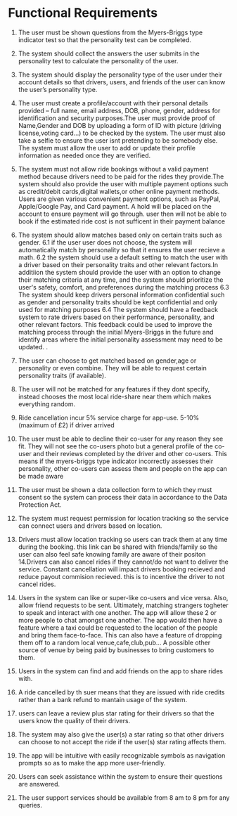 # Functional Requirements
1. The user must be shown questions from the Myers-Briggs type indicator test so that the personality test can be completed.
2. The system should collect the answers the user submits in the personality test to calculate the personality of the user.
3. The system should display the personality type of the user under their account details so that drivers, users, and friends of the user can know the user’s personality type. 
4. The user must create a profile/account with their personal details provided – full name, email address, DOB, phone, gender, address for identification and security purposes.The user must provide proof of Name,Gender and DOB by uploading a form of ID with picture (driving license,voting card...) to be checked by the system. The user must also take a selfie to ensure the user isnt pretending to be somebody else. The system must allow the user to add or update their profile information as needed once they are verified.
5.  The system must not allow ride bookings without a valid payment method because drivers need to be paid for the rides they provide.The system should also provide the user with multiple payment options such as credit/debit cards,digital wallets,or other online payment methods. Users are given various convenient payment options, such as PayPal, Apple/Google Pay, and Card payment. A hold will be placed on the account to ensure payment will go through. user then will not be able to book if the estimated ride cost is not sufficent in their payment balance 
6. The system should allow matches based only on certain traits such as gender. 
6.1 if the user user does not choose, the system will automatically match by personality so that it ensures the user recieve a math.
6.2 the system should use a default setting to match the user with a driver based on their personality traits and other relevant factors.In additiion the system should provide the user with an option to change their matching criteria at any time, and the system should prioritize the user's safety, comfort, and preferences during the matching process
6.3 The system should keep drivers personal information confidential such as gender and personality traits should be kept confidential and only used for matching purposes
6.4 The system should have a feedback system to rate drivers based on their performance, personality, and other relevant factors. This feedback could be used to improve the matching process through the initial Myers-Briggs in the future and identify areas where the initial personality assessment may need to be updated.  .
7. The user can choose to get matched based on  gender,age or personality or even combine. They will be able to request certain personality traits (if available). 
8. The user will not be matched for any features if they dont specify, instead chooses the most local ride-share near them which makes everything random.
9. Ride cancellation incur 5% service charge for app-use. 5-10% (maximum of £2) if driver arrived
10. The user must be able to decline their co-user for any reason they see fit. They will not see the co-users photo but a general profile of the co-user and their reviews completed by the driver and other co-users. This means if the myers-briggs type indicator incorrectly assesses their personality, other co-users can assess them and people on the app can be made aware
11. The user must be shown a data collection form to which they must consent so the system can process their data in accordance to the Data Protection Act.
12. The system must request permission for location tracking so the service can connect users and drivers based on location.
13. Drivers must allow location tracking so users can track them at any time during the booking. this link can be shared with friends/family so the user can also feel safe knowing family are aware of their positon 
14.Drivers can also cancel rides if they cannot/do not want to deliver the service. Constant cancellation will impact drivers booking recieved and reduce payout commision recieved. this is to incentive the driver to not cancel rides.  
15. Users in the system can like or super-like co-users and vice versa. Also, allow friend requests to be sent. Ultimately, matching strangers togheter to speak and interact with one another. The app will allow these 2 or more people to chat amongst one another. The app would then have a feature where a taxi could be requested to the location of the people and bring them face-to-face. This can also have a feature of dropping them off to a random local venue,cafe,club,pub... A possible other source of venue by being paid by businesses to bring customers to them. 
16. Users in the system can find and add friends on the app to share rides with.
17. A ride cancelled by th suer means that they are issued with ride credits rather than a bank refund to mantain usage of the system.
18. users can leave a review plus star rating for their drivers so that the users know the quality of their drivers.
19. The system may also give the user(s) a star rating so that other drivers can choose to not accept the ride if the user(s) star rating affects them. 

21. The app will be intuitive with easily recognizable symbols as navigation prompts so as to make the app more user-friendly.  
22. Users can seek assistance within the system to ensure their questions are answered.  
23. The user support services should be available from 8 am to 8 pm for any queries.
